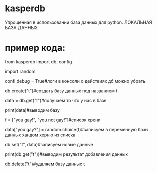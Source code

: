 # kasperdb

Упрощённая в использовании база данных для python. ЛОКАЛЬНАЯ БАЗА ДАННЫХ

# пример кода:

<p>

from kasperdb import db, config

import random

confi.debug = True#логи в консоли о действиях дб можно убрать.

db.create("t")#создать базу данных под названием t

data = db.get("t")#получаем то что у нас в базе

print(data)#выводим базу

f = ["you gay!", "you not gay!"]#список хрени

data["you gay?"] = random.choice(f)#записуем в переменную базы данных хандом херню из списка

db.set("t", data)#записуем новые данные

print(db.get("t"))#выводим результат добавления данных

db.delete("t")#удаляем базу данных t</p>
